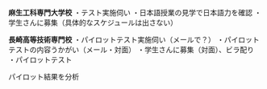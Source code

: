**麻生工科専門大学校**
・テスト実施伺い
・日本語授業の見学で日本語力を確認
・学生さんに募集（具体的なスケジュールは出さない）

**長崎高等技術専門校**
・パイロットテスト実施伺い（メールで？）
・パイロットテストの内容うかがい（メール・対面）
・学生さんに募集（対面）、ビラ配り
・パイロットテスト

パイロット結果を分析

